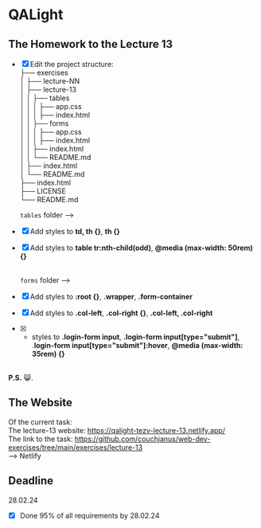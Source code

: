 # QALight
## The Homework to the Lecture 13

- [x] Edit the project structure:<br>
├── exercises<br>
│   ├── lecture-NN<br>
│   ├── lecture-13<br>
│   │   ├── tables<br>
│   │   │     ├── app.css<br>
│   │   │     ├── index.html<br>
│   │   ├── forms<br>
│   │   │     ├── app.css<br>
│   │   │     ├── index.html<br>
│   │   ├── index.html<br>
│   │   └── README.md<br>
│   ├── index.html <br>
│   └── README.md<br>
├── index.html<br>
├── LICENSE<br>
└── README.md<br>

  `tables` folder --> <br>
- [x]  Add styles to **td, th {}**, **th {}**<br>
- [x] Add styles to **table tr:nth-child(odd)**, **@media (max-width: 50rem) {}**
<br><br>

  `forms` folder --> <br>
- [x] Add styles to **:root {}**, **.wrapper**, **.form-container** <br>
- [x] Add styles to  **.col-left**, **.col-right {}**, **.col-left, .col-right**
- [x] + styles to **.login-form input**, **.login-form input[type="submit"]**, .**login-form input[type="submit"]:hover**, **@media (max-width: 35rem) {}**
<br><br>

**P.S.** 😸.

## The Website
Of the current task: <br>
The lecture-13 website: https://qalight-tezv-lecture-13.netlify.app/<br>
The link to the task: https://github.com/couchjanus/web-dev-exercises/tree/main/exercises/lecture-13
<br />
--> Netlify

## Deadline
28.02.24 <br />

- [x] Done 95% of all requirements by 28.02.24